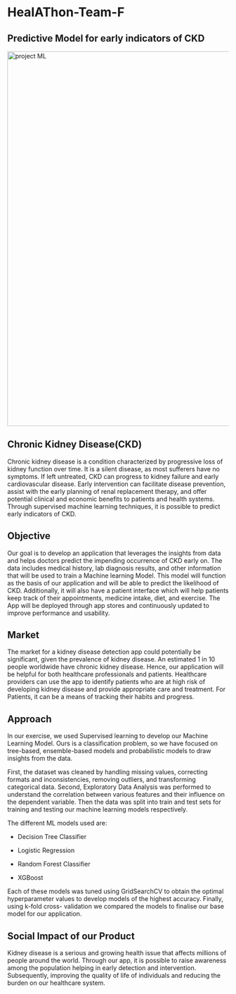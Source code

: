 # HealAThon-Team-F
## Predictive Model for early indicators of CKD

<img width="851" alt="project ML" src="https://user-images.githubusercontent.com/66158938/223807535-f1ec58ac-38a0-4508-9991-5d1ecfe34bc6.png">

## Chronic Kidney Disease(CKD)
Chronic kidney disease is a condition characterized by progressive loss of kidney function over time. It is a silent disease, as most sufferers have no symptoms. If left untreated, CKD can progress to kidney failure and early cardiovascular disease. Early intervention can facilitate disease prevention, assist with the early planning of renal replacement therapy, and offer potential clinical and economic benefits to patients and health systems. Through supervised machine learning techniques, it is possible to predict early indicators of CKD.

## Objective
Our goal is to develop an application that leverages the insights from data and helps doctors predict the impending occurrence of CKD early on. The data includes medical history, lab diagnosis results, and other information that will be used to train a Machine learning Model. This model will function as the basis of our application and will be able to predict the likelihood of CKD. Additionally, it will also have a patient interface which will help patients keep track of their appointments, medicine intake, diet, and exercise. The App will be deployed through app stores and continuously updated to improve performance and usability. 

## Market
The market for a kidney disease detection app could potentially be significant, given the prevalence of kidney disease. An estimated 1 in 10 people worldwide have chronic kidney disease. Hence, our application will be helpful for both healthcare professionals and patients. Healthcare providers can use the app to identify patients who are at high risk of developing kidney disease and provide appropriate care and treatment. For Patients, it can be a means of tracking their habits and progress.

## Approach
In our exercise, we used Supervised learning to develop our Machine Learning Model. Ours is a classification problem, so we have focused on tree-based, ensemble-based models and probabilistic models to draw insights from the data. 

First, the dataset was cleaned by handling missing values, correcting formats and inconsistencies, removing outliers, and transforming categorical data. Second, Exploratory Data Analysis was performed to understand the correlation between various features and their influence on the dependent variable. Then the data was split into train and test sets for training and testing our machine learning models respectively.

The different ML models used are:

- Decision Tree Classifier
* Logistic Regression
+ Random Forest Classifier
- XGBoost

Each of these models was tuned using GridSearchCV to obtain the optimal hyperparameter values to develop models of the highest accuracy. Finally, using k-fold cross- validation we compared the models to finalise our base model for our application.

## Social Impact of our Product
Kidney disease is a serious and growing health issue that affects millions of people around the world. Through our app, it is possible to raise awareness among the population helping in early detection and intervention. Subsequently, improving the quality of life of individuals and reducing the burden on our healthcare system.



